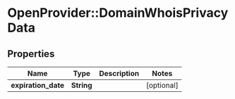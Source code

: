 # OpenProvider::DomainWhoisPrivacyData

## Properties
Name | Type | Description | Notes
------------ | ------------- | ------------- | -------------
**expiration_date** | **String** |  | [optional] 

